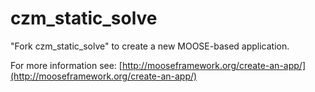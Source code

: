 czm_static_solve
=====

"Fork czm_static_solve" to create a new MOOSE-based application.

For more information see: [http://mooseframework.org/create-an-app/](http://mooseframework.org/create-an-app/)
